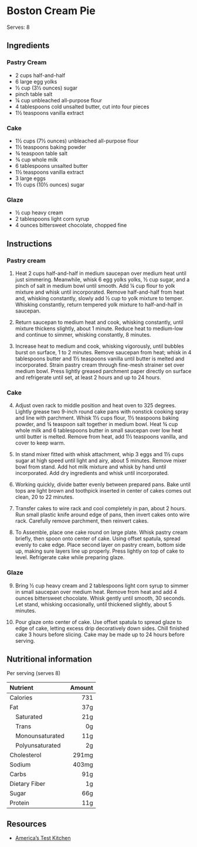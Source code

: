 # Boston Cream Pie

Serves: 8

## Ingredients

### Pastry Cream

* 2 cups half-and-half
* 6 large egg yolks
* ½ cup (3½ ounces) sugar
* pinch table salt
* ¼ cup unbleached all-purpose flour
* 4 tablespoons cold unsalted butter, cut into four pieces
* 1½ teaspoons vanilla extract

### Cake

* 1½ cups (7½ ounces) unbleached all-purpose flour
* 1½ teaspoons baking powder
* ¾ teaspoon table salt
* ¾ cup whole milk
* 6 tablespoons unsalted butter
* 1½ teaspoons vanilla extract
* 3 large eggs
* 1½ cups (10½ ounces) sugar

### Glaze
* ½ cup heavy cream
* 2 tablespoons light corn syrup
* 4 ounces bittersweet chocolate, chopped fine

## Instructions

### Pastry cream

1. Heat 2 cups half-and-half in medium saucepan over medium heat until just simmering. Meanwhile, whisk 6 egg yolks yolks, ½ cup sugar, and a pinch of salt in medium bowl until smooth. Add ¼ cup flour to yolk mixture and whisk until incorporated. Remove half-and-half from heat and, whisking constantly, slowly add ½ cup to yolk mixture to temper. Whisking constantly, return tempered yolk mixture to half-and-half in saucepan.

2. Return saucepan to medium heat and cook, whisking constantly, until mixture thickens slightly, about 1 minute. Reduce heat to medium-low and continue to simmer, whisking constantly, 8 minutes.

3. Increase heat to medium and cook, whisking vigorously, until bubbles burst on surface, 1 to 2 minutes. Remove saucepan from heat; whisk in 4 tablespoons butter and 1½ teaspoons vanilla until butter is melted and incorporated. Strain pastry cream through fine-mesh strainer set over medium bowl. Press lightly greased parchment paper directly on surface and refrigerate until set, at least 2 hours and up to 24 hours.

### Cake

4. Adjust oven rack to middle position and heat oven to 325 degrees. Lightly grease two 9-inch round cake pans with nonstick cooking spray and line with parchment. Whisk 1½ cups flour, 1½ teaspoons baking powder, and ¾ teaspoon salt together in medium bowl. Heat ¾ cup whole milk and 6 tablespoons butter in small saucepan over low heat until butter is melted. Remove from heat, add 1½ teaspoons vanilla, and cover to keep warm.

5. In stand mixer fitted with whisk attachment, whip 3 eggs and 1½ cups sugar at high speed until light and airy, about 5 minutes. Remove mixer bowl from stand. Add hot milk mixture and whisk by hand until incorporated. Add dry ingredients and whisk until incorporated.

6. Working quickly, divide batter evenly between prepared pans. Bake until tops are light brown and toothpick inserted in center of cakes comes out clean, 20 to 22 minutes.

7. Transfer cakes to wire rack and cool completely in pan, about 2 hours. Run small plastic knife around edge of pans, then invert cakes onto wire rack. Carefully remove parchment, then reinvert cakes.

8. To Assemble, place one cake round on large plate. Whisk pastry cream briefly, then spoon onto center of cake. Using offset spatula, spread evenly to cake edge. Place second layer on pastry cream, bottom side up, making sure layers line up properly. Press lightly on top of cake to level. Refrigerate cake while preparing glaze.

### Glaze

9. Bring ½ cup heavy cream and 2 tablespoons light corn syrup to simmer in small saucepan over medium heat. Remove from heat and add 4 ounces bittersweet chocolate. Whisk gently until smooth, 30 seconds. Let stand, whisking occasionally, until thickened slightly, about 5 minutes.

10. Pour glaze onto center of cake. Use offset spatula to spread glaze to edge of cake, letting excess drip decoratively down sides. Chill finished cake 3 hours before slicing. Cake may be made up to 24 hours before serving.

## Nutritional information

Per serving (serves 8)

Nutrient              | Amount
:-------------------- | -----:
Calories              | 731
Fat                   | 37g
&emsp;Saturated       | 21g
&emsp;Trans           | 0g
&emsp;Monounsaturated | 11g
&emsp;Polyunsaturated | 2g
Cholesterol           | 291mg
Sodium                | 403mg
Carbs                 | 91g
Dietary Fiber         | 1g
Sugar                 | 66g
Protein               | 11g

## Resources

* [America’s Test Kitchen](https://www.americastestkitchen.com/recipes/6395-wicked-good-boston-cream-pie)
